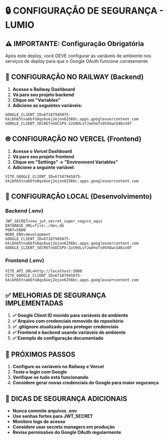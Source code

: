 # 🔒 CONFIGURAÇÃO DE SEGURANÇA - LUMIO

## ⚠️ IMPORTANTE: Configuração Obrigatória

Após este deploy, você DEVE configurar as variáveis de ambiente nos serviços de deploy para que o Google OAuth funcione corretamente.

## 🚀 CONFIGURAÇÃO NO RAILWAY (Backend)

1. **Acesse o Railway Dashboard**
2. **Vá para seu projeto backend**
3. **Clique em "Variables"**
4. **Adicione as seguintes variáveis:**

```
GOOGLE_CLIENT_ID=67187945075-kkibh65tnabbfo8qs6uej2ejon6256bc.apps.googleusercontent.com
GOOGLE_CLIENT_SECRET=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
```

## 🌐 CONFIGURAÇÃO NO VERCEL (Frontend)

1. **Acesse o Vercel Dashboard**
2. **Vá para seu projeto frontend**
3. **Clique em "Settings" → "Environment Variables"**
4. **Adicione a seguinte variável:**

```
VITE_GOOGLE_CLIENT_ID=67187945075-kkibh65tnabbfo8qs6uej2ejon6256bc.apps.googleusercontent.com
```

## 🔧 CONFIGURAÇÃO LOCAL (Desenvolvimento)

### Backend (.env)
```env
JWT_SECRET=seu_jwt_secret_super_seguro_aqui
DATABASE_URL=file:./dev.db
PORT=5000
NODE_ENV=development
GOOGLE_CLIENT_ID=67187945075-kkibh65tnabbfo8qs6uej2ejon6256bc.apps.googleusercontent.com
GOOGLE_CLIENT_SECRET=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
```

### Frontend (.env)
```env
VITE_API_URL=http://localhost:5000
VITE_GOOGLE_CLIENT_ID=67187945075-kkibh65tnabbfo8qs6uej2ejon6256bc.apps.googleusercontent.com
```

## ✅ MELHORIAS DE SEGURANÇA IMPLEMENTADAS

1. **✅ Google Client ID movido para variáveis de ambiente**
2. **✅ Arquivo com credenciais removido do repositório**
3. **✅ .gitignore atualizado para proteger credenciais**
4. **✅ Frontend e backend usando variáveis de ambiente**
5. **✅ Exemplo de configuração documentado**

## 🚨 PRÓXIMOS PASSOS

1. **Configure as variáveis no Railway e Vercel**
2. **Teste o login com Google**
3. **Verifique se tudo está funcionando**
4. **Considere gerar novas credenciais do Google para maior segurança**

## 🔐 DICAS DE SEGURANÇA ADICIONAIS

- **Nunca commite arquivos .env**
- **Use senhas fortes para JWT_SECRET**
- **Monitore logs de acesso**
- **Considere usar secrets managers em produção**
- **Revise permissões do Google OAuth regularmente**
